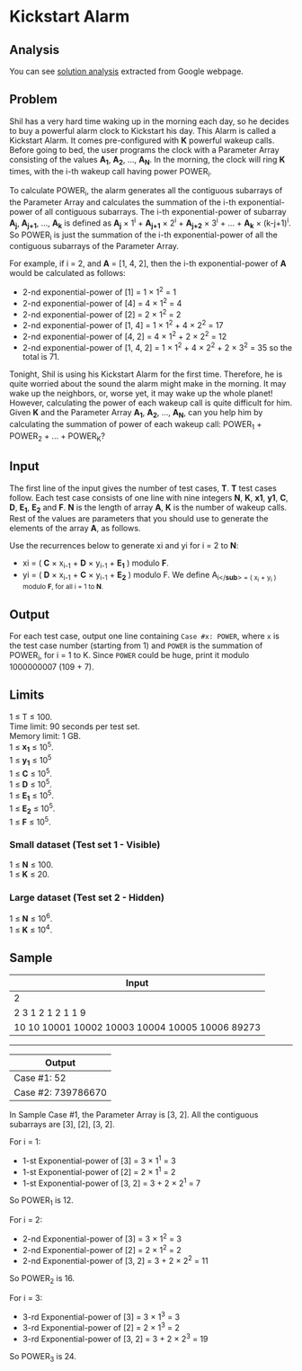 # Kickstart Alarm

## Analysis

You can see [solution analysis](/Practice%20Round/Kickstart%20Alarm/analysis.md) extracted from Google webpage.

## Problem

Shil has a very hard time waking up in the morning each day, so he decides to buy a powerful alarm clock to Kickstart his day. This Alarm is called a Kickstart Alarm. It comes pre-configured with **K** powerful wakeup calls. Before going to bed, the user programs the clock with a Parameter Array consisting of the values **A<sub>1</sub>**, **A<sub>2</sub>**, ..., **A<sub>N</sub>**. In the morning, the clock will ring **K** times, with the i-th wakeup call having power POWER<sub>i</sub>.

To calculate POWER<sub>i</sub>, the alarm generates all the contiguous subarrays of the Parameter Array and calculates the summation of the i-th exponential-power of all contiguous subarrays. The i-th exponential-power of subarray **A<sub>j</sub>**, **A<sub>j+1</sub>**, ..., **A<sub>k</sub>** is defined as **A<sub>j</sub>** × 1<sup>i</sup> + **A<sub>j+1</sub>** × 2<sup>i</sup> + **A<sub>j+2</sub>** × 3<sup>i</sup> + ... + **A<sub>k</sub>** × (k-j+1)<sup>i</sup>. So POWER<sub>i</sub> is just the summation of the i-th exponential-power of all the contiguous subarrays of the Parameter Array.

For example, if i = 2, and **A** = [1, 4, 2], then the i-th exponential-power of **A** would be calculated as follows:

- 2-nd exponential-power of [1] = 1 × 1<sup>2</sup> = 1
- 2-nd exponential-power of [4] = 4 × 1<sup>2</sup> = 4
- 2-nd exponential-power of [2] = 2 × 1<sup>2</sup> = 2
- 2-nd exponential-power of [1, 4] = 1 × 1<sup>2</sup> + 4 × 2<sup>2</sup> = 17
- 2-nd exponential-power of [4, 2] = 4 × 1<sup>2</sup> + 2 × 2<sup>2</sup> = 12
- 2-nd exponential-power of [1, 4, 2] = 1 × 1<sup>2</sup> + 4 × 2<sup>2</sup> + 2 × 3<sup>2</sup> = 35
  so the total is 71.

Tonight, Shil is using his Kickstart Alarm for the first time. Therefore, he is quite worried about the sound the alarm might make in the morning. It may wake up the neighbors, or, worse yet, it may wake up the whole planet! However, calculating the power of each wakeup call is quite difficult for him. Given **K** and the Parameter Array **A<sub>1</sub>**, **A<sub>2</sub>**, ..., **A<sub>N</sub>**, can you help him by calculating the summation of power of each wakeup call: POWER<sub>1</sub> + POWER<sub>2</sub> + ... + POWER<sub>K</sub>?

## Input

The first line of the input gives the number of test cases, **T**. **T** test cases follow. Each test case consists of one line with nine integers **N**, **K**, **x1**, **y1**, **C**, **D**, **E<sub>1</sub>**, **E<sub>2</sub>** and **F**. **N** is the length of array **A**, **K** is the number of wakeup calls. Rest of the values are parameters that you should use to generate the elements of the array **A**, as follows.

Use the recurrences below to generate xi and yi for i = 2 to **N**:

- xi = ( **C** × x<sub>i-1</sub> + **D** × y<sub>i-1</sub> + **E<sub>1</sub>** ) modulo **F**.
- yi = ( **D** × x<sub>i-1</sub> + **C** × y<sub>i-1</sub> + **E<sub>2</sub>** ) modulo F.
  We define A<sub>i</**sub**> = ( x<sub>i</sub> + y<sub>i</sub> ) modulo **F**, for all i = 1 to **N**.

## Output

For each test case, output one line containing `Case #x: POWER`, where `x` is the test case number (starting from 1) and `POWER` is the summation of POWER<sub>i</sub>, for i = 1 to K. Since `POWER` could be huge, print it modulo 1000000007 (109 + 7).

## Limits

1 ≤ T ≤ 100.<br>
Time limit: 90 seconds per test set.<br>
Memory limit: 1 GB.<br>
1 ≤ **x<sub>1</sub>** ≤ 10<sup>5</sup>.<br>
1 ≤ **y<sub>1</sub>** ≤ 10<sup>5</sup><br>
1 ≤ **C** ≤ 10<sup>5</sup>.<br>
1 ≤ **D** ≤ 10<sup>5</sup>.<br>
1 ≤ **E<sub>1</sub>** ≤ 10<sup>5</sup>.<br>
1 ≤ **E<sub>2</sub>** ≤ 10<sup>5</sup>.<br>
1 ≤ **F** ≤ 10<sup>5</sup>.<br>

### Small dataset (Test set 1 - Visible)

1 ≤ **N** ≤ 100.<br>
1 ≤ **K** ≤ 20.

### Large dataset (Test set 2 - Hidden)

1 ≤ **N** ≤ 10<sup>6</sup>.<br>
1 ≤ **K** ≤ 10<sup>4</sup>.

## Sample

| Input                                           |
| ----------------------------------------------- |
| 2                                               |
| 2 3 1 2 1 2 1 1 9                               |
| 10 10 10001 10002 10003 10004 10005 10006 89273 |

---

| Output             |
| ------------------ |
| Case #1: 52        |
| Case #2: 739786670 |

In Sample Case #1, the Parameter Array is [3, 2]. All the contiguous subarrays are [3], [2], [3, 2].

For i = 1:

- 1-st Exponential-power of [3] = 3 × 1<sup>1</sup> = 3
- 1-st Exponential-power of [2] = 2 × 1<sup>1</sup> = 2
- 1-st Exponential-power of [3, 2] = 3 + 2 × 2<sup>1</sup> = 7

So POWER<sub>1</sub> is 12.

For i = 2:

- 2-nd Exponential-power of [3] = 3 × 1<sup>2</sup> = 3
- 2-nd Exponential-power of [2] = 2 × 1<sup>2</sup> = 2
- 2-nd Exponential-power of [3, 2] = 3 + 2 × 2<sup>2</sup> = 11

So POWER<sub>2</sub> is 16.

For i = 3:

- 3-rd Exponential-power of [3] = 3 × 1<sup>3</sup> = 3
- 3-rd Exponential-power of [2] = 2 × 1<sup>3</sup> = 2
- 3-rd Exponential-power of [3, 2] = 3 + 2 × 2<sup>3</sup> = 19

So POWER<sub>3</sub> is 24.
